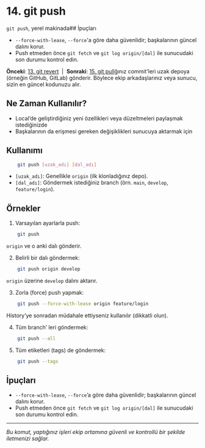 # 14. git push

`git push`, yerel makinada## İpuçları
- `--force-with-lease`, `--force`'a göre daha güvenlidir; başkalarının güncel dalını korur.
- Push etmeden önce `git fetch` ve `git log origin/[dal]` ile sunucudaki son durumu kontrol edin.

**Önceki**: [13. git revert](13-revert.md) &nbsp;|&nbsp; **Sonraki**: [15. git pull](15-pull.md)ğınız commit’leri uzak depoya (örneğin GitHub, GitLab) gönderir. Böylece ekip arkadaşlarınız veya sunucu, sizin en güncel kodunuzu alır.

## Ne Zaman Kullanılır?
- Local’de geliştirdiğiniz yeni özellikleri veya düzeltmeleri paylaşmak istediğinizde
- Başkalarının da erişmesi gereken değişiklikleri sunucuya aktarmak için

## Kullanımı
```bash
    git push [uzak_adı] [dal_adı]
```
- `[uzak_adı]`: Genellikle `origin` (ilk klonladığınız depo).
- `[dal_adı]`: Göndermek istediğiniz branch (örn. `main`, `develop`, `feature/login`).

## Örnekler
1. Varsayılan ayarlarla push:
```bash
    git push
```
   `origin` ve o anki dalı gönderir.

2. Belirli bir dalı göndermek:
```bash
    git push origin develop
```
   `origin` üzerine `develop` dalını aktarır.

3. Zorla (force) push yapmak:
```bash
    git push --force-with-lease origin feature/login
```
   History’ye sonradan müdahale ettiyseniz kullanılır (dikkatli olun).

4. Tüm branch’ leri göndermek:
```bash
    git push --all
```

5. Tüm etiketleri (tags) de göndermek:
```bash
    git push --tags
```

## İpuçları
- `--force-with-lease`, `--force`’a göre daha güvenlidir; başkalarının güncel dalını korur.
- Push etmeden önce `git fetch` ve `git log origin/[dal]` ile sunucudaki son durumu kontrol edin.

---
_Bu komut, yaptığınız işleri ekip ortamına güvenli ve kontrollü bir şekilde iletmenizi sağlar._
